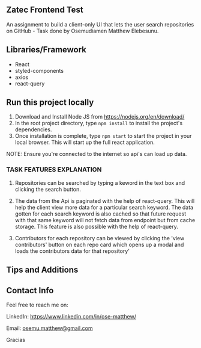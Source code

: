 ## Zatec Frontend Test

An assignment to build a client-only UI that lets the user search repositories on GitHub - Task done by Osemudiamen Matthew Elebesunu.

## Libraries/Framework

- React
- styled-components
- axios
- react-query

## Run this project locally

1. Download and Install Node JS from https://nodejs.org/en/download/
2. In the root project directory, type `npm install` to install the project's dependencies.
3. Once installation is complete, type `npm start` to start the project in your local browser. This will start up the full react application.

NOTE: Ensure you're connected to the internet so api's can load up data.

### TASK FEATURES EXPLANATION

1. Repositories can be searched by typing a keword in the text box and clicking the search button.

2. The data from the Api is paginated with the help of react-query. This will help the client view more data for a particular search keyword. The data gotten for each search keyword is also cached so that future request with that same keyword will not fetch data from endpoint but from cache storage. This feature is also possible with the help of react-query.

2. Contributors for each repository can be viewed by clicking the 'view contributors' button on each repo card which opens up a modal and loads the contributors data for that repository'

## Tips and Additions



## Contact Info

Feel free to reach me on:

LinkedIn: https://www.linkedin.com/in/ose-matthew/

Email: osemu.matthew@gmail.com

Gracias
